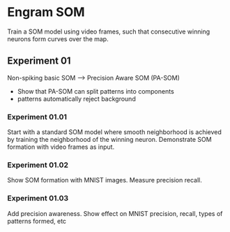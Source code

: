 # Engram SOM

Train a SOM model using video frames, such that consecutive winning neurons form curves over the map.

## Experiment 01

Non-spiking basic SOM --> Precision Aware SOM (PA-SOM)
- Show that PA-SOM can split patterns into components
- patterns automatically reject background

### Experiment 01.01
Start with a standard SOM model where smooth neighborhood is achieved by training the neighborhood of the winning neuron. Demonstrate SOM formation with video frames as input.



### Experiment 01.02
Show SOM formation with MNIST images. Measure precision recall.

### Experiment 01.03
Add precision awareness. Show effect on MNIST precision, recall, types of patterns formed, etc